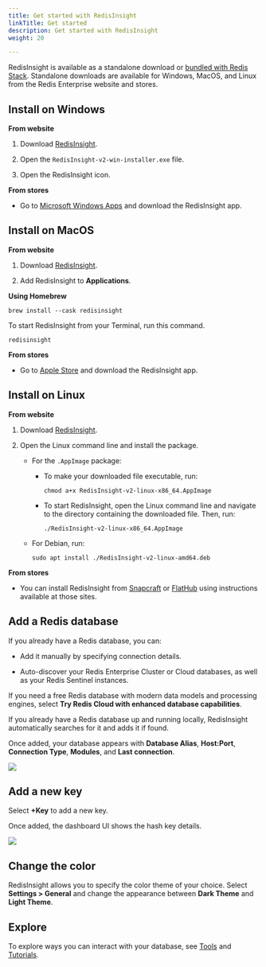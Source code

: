 ```yaml
---
title: Get started with RedisInsight
linkTitle: Get started
description: Get started with RedisInsight
weight: 20

---
```


RedisInsight is available as a standalone download or [bundled with Redis Stack](/docs/stack/get-started/install). 
Standalone downloads are available for Windows, MacOS, and Linux from the Redis Enterprise website and stores.

## Install on Windows

**From website**

1. Download [RedisInsight](https://redis.com/redis-enterprise/redis-insight). 

1. Open the `RedisInsight-v2-win-installer.exe` file.

1. Open the RedisInsight icon.

**From stores**

* Go to [Microsoft Windows Apps](https://apps.microsoft.com/store/detail/redisinsight/XP8K1GHCB0F1R2) and download the RedisInsight app.

## Install on MacOS

**From website**

1. Download [RedisInsight](https://redis.com/redis-enterprise/redis-insight). 

1. Add RedisInsight to **Applications**. 

**Using Homebrew**

```
brew install --cask redisinsight
```

To start RedisInsight from your Terminal, run this command.

```
redisinsight
``` 

**From stores**

* Go to [Apple Store](https://apps.apple.com/us/app/redisinsight/id6446987963) and download the RedisInsight app.

## Install on Linux

**From website**

1. Download [RedisInsight](https://redis.com/redis-enterprise/redis-insight). 

1. Open the Linux command line and install the package. 

   * For the `.AppImage` package: 

     - To make your downloaded file executable, run:

        ```
        chmod a+x RedisInsight-v2-linux-x86_64.AppImage
        ```

     - To start RedisInsight, open the Linux command line and navigate to the directory containing the downloaded file. Then, run:

       ```
       ./RedisInsight-v2-linux-x86_64.AppImage
       ```

   * For Debian, run:

     ```
     sudo apt install ./RedisInsight-v2-linux-amd64.deb
     ```


**From stores**

* You can install RedisInsight from [Snapcraft](https://snapcraft.io/redisinsight) or [FlatHub](https://flathub.org/apps/details/com.redis.RedisInsight) using instructions available at those sites.

## Add a Redis database

If you already have a Redis database, you can:

* Add it manually by specifying connection details.

* Auto-discover your Redis Enterprise Cluster or Cloud databases, as well as your Redis Sentinel instances.

If you need a free Redis database with modern data models and processing engines, select **Try Redis Cloud with enhanced database capabilities**.

If you already have a Redis database up and running locally, RedisInsight automatically searches for it and adds it if found.

Once added, your database appears with **Database Alias**, **Host:Port**, **Connection Type**, **Modules**, and **Last connection**.

<img src="../images/add_database.png">

## Add a new key

Select **+Key** to add a new key.

Once added, the dashboard UI shows the hash key details.

<img src="../images/add_key.png">

## Change the color

RedisInsight allows you to specify the color theme of your choice. Select **Settings > General** and change the appearance between **Dark Theme** and **Light Theme**.

## Explore

To explore ways you can interact with your database, see [Tools](/docs/ui/insight/tools) and [Tutorials](/docs/ui/insight/tutorials).
